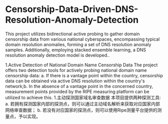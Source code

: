 # Censorship-Data-Driven-DNS-Resolution-Anomaly-Detection
This project utilizes bidirectional active probing to gather domain censorship data from various national cyberspaces, encompassing typical domain resolution anomalies, forming a set of DNS resolution anomaly samples. Additionally, employing stacked ensemble learning, a DNS resolution anomaly detection model is developed..

1.Active Detection of National Domain Name Censorship Data
The project offers two detection tools for actively probing national domain name censorship data:
a. If there is a vantage point within the country, censorship data can be obtained via active DNS resolution within the country's network;b. In the absence of a vantage point in the concerned country, measurement points provided by the RIPE measuring platform can be utilized to achieve this.
1.主动探测国家域名审查数据
本项目提供两种探测工具:
a. 若拥有探测国家内部的探测点，则可以通过主动域名解析来获取对应国家内部网络审查数据；
b. 若没有对应国家的探测点，则可以使用Ripe测量平台提供的测量点，予以实现。
